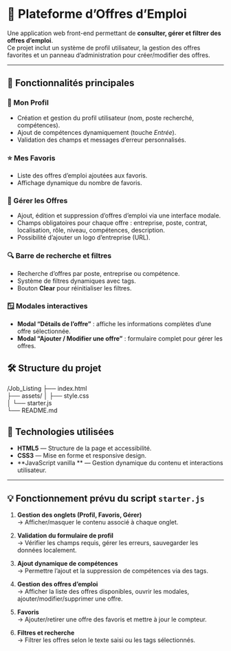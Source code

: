 # 📄 Plateforme d’Offres d’Emploi

Une application web front-end permettant de **consulter, gérer et filtrer des offres d’emploi**.  
Ce projet inclut un système de profil utilisateur, la gestion des offres favorites et un panneau d’administration pour créer/modifier des offres.

---

## 🚀 Fonctionnalités principales

### 👤 Mon Profil
- Création et gestion du profil utilisateur (nom, poste recherché, compétences).
- Ajout de compétences dynamiquement (touche *Entrée*).
- Validation des champs et messages d’erreur personnalisés.

### ⭐ Mes Favoris
- Liste des offres d’emploi ajoutées aux favoris.
- Affichage dynamique du nombre de favoris.

### 🧾 Gérer les Offres
- Ajout, édition et suppression d’offres d’emploi via une interface modale.
- Champs obligatoires pour chaque offre : entreprise, poste, contrat, localisation, rôle, niveau, compétences, description.
- Possibilité d’ajouter un logo d’entreprise (URL).

### 🔍 Barre de recherche et filtres
- Recherche d’offres par poste, entreprise ou compétence.
- Système de filtres dynamiques avec tags.
- Bouton **Clear** pour réinitialiser les filtres.


### 🪟 Modales interactives
- **Modal “Détails de l’offre”** : affiche les informations complètes d’une offre sélectionnée.  
- **Modal “Ajouter / Modifier une offre”** : formulaire complet pour gérer les offres.


## 🛠️ Structure du projet
/Job_Listing
├── index.html             
├── assets/
│   ├── style.css           
│   └── starter.js       
└── README.md              


## 🧩 Technologies utilisées

- **HTML5** — Structure de la page et accessibilité.  
- **CSS3** — Mise en forme et responsive design.  
- **JavaScript vanilla ** — Gestion dynamique du contenu et interactions utilisateur.  


---

## 💡 Fonctionnement prévu du script `starter.js`



1. **Gestion des onglets (Profil, Favoris, Gérer)**  
   → Afficher/masquer le contenu associé à chaque onglet.

2. **Validation du formulaire de profil**  
   → Vérifier les champs requis, gérer les erreurs, sauvegarder les données localement.

3. **Ajout dynamique de compétences**  
   → Permettre l’ajout et la suppression de compétences via des tags.

4. **Gestion des offres d’emploi**  
   → Afficher la liste des offres disponibles, ouvrir les modales, ajouter/modifier/supprimer une offre.

5. **Favoris**  
   → Ajouter/retirer une offre des favoris et mettre à jour le compteur.

6. **Filtres et recherche**  
   → Filtrer les offres selon le texte saisi ou les tags sélectionnés.
